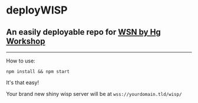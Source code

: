 # deployWISP

## An easily deployable repo for [WSN by Hg Workshop](https://github.com/MercuryWorkshop/wisp-server-node)

---
How to use:

```
npm install && npm start
```

It's that easy!

Your brand new shiny wisp server will be at `wss://yourdomain.tld/wisp/`

